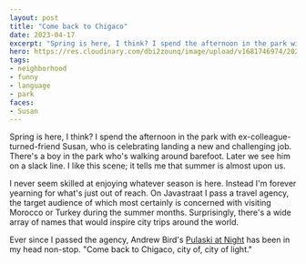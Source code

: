 ```yaml
---
layout: post
title: "Come back to Chigaco"
date: 2023-04-17
excerpt: "Spring is here, I think? I spend the afternoon in the park with ex-colleague-turned-friend Susan, who is celebrating landing a new and challenging job. There's a boy in the park who's walking around barefoot. Later we see him on a zipline. I like this scene; it tells me that summer is almost upon us."
hero: https://res.cloudinary.com/dbi2zounq/image/upload/v1681746974/2023-04-17_hcdwmk.jpg
tags:
- neighborhood
- funny
- language
- park
faces:
- Susan
---
```

Spring is here, I think? I spend the afternoon in the park with ex-colleague-turned-friend Susan, who is celebrating landing a new and challenging job. There's a boy in the park who's walking around barefoot. Later we see him on a slack line. I like this scene; it tells me that summer is almost upon us.

I never seem skilled at enjoying whatever season is here. Instead I'm forever yearning for what's just out of reach. On Javastraat I pass a travel agency, the target audience of which most certainly is concerned with visiting Morocco or Turkey during the summer months. Surprisingly, there's a wide array of names that would inspire city trips around the world.

Ever since I passed the agency, Andrew Bird's [Pulaski at Night](https://www.youtube.com/watch?v=oecHq2neweA) has been in my head non-stop. "Come back to Chigaco, city of, city of light."